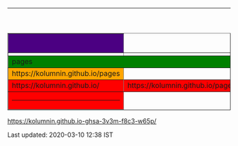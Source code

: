 <html><head>
<meta content="text/html; charset=utf-8" http-equiv="Content-Type" />
<link rel="stylesheet" href="/kol.css" type="text/css">
</head>
<body bgcolor="">
<header><HR></header>
<table width="" border="" cols="" rows="" align="center" bordercollapse="" rules=""  bgcolor=""><col group valign="top"><col border=""  align="left"><col border=""  align="center"><col align=right border="" ><tr><td></td></tr>
<col valign=top align=left width="" height=""><thead valign=top><tr><th bgcolor=indigo><H2></H2></th></tr>
</thead>
<tfoot><tr><td bgcolor=red><hr></td></tr></tfoot>
<tbody bgcolor=orange>
<tr><td bgcolor=green colspan=3>pages</td></tr>
<tr><td  bgcolor="">https://kolumnin.github.io/pages</td></tr>
<tr><td rowspan=2 bgcolor=red>
https://kolumnin.github.io/</td></tr>
<tr><td rowspan=2 bgcolor=red>
https://kolumnin.github.io/pages/index.html</td>
<td>https://kolumnin.github.io/pages/page1.html</td>
</tr>

</tbody>
</table> 


https://kolumnin.github.io-ghsa-3v3m-f8c3-w65p/


<footer>Last updated: 2020-03-10 12:38 IST</footer>
</body></html>
